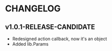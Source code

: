 # CHANGELOG

## v1.0.1-RELEASE-CANDIDATE
* Redesigned action callback, now it's an object
* Added lib.Params